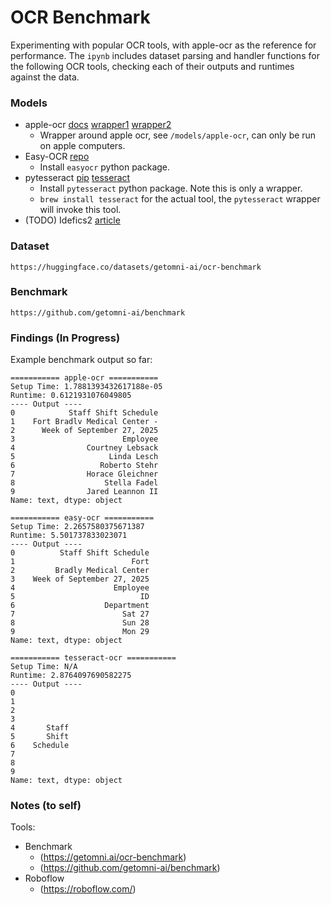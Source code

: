 # OCR Benchmark
Experimenting with popular OCR tools, with apple-ocr as the reference for performance. The `ipynb` includes dataset parsing and handler functions for the following OCR tools, checking each of their outputs and runtimes against the data.

### Models
- apple-ocr [docs](https://developer.apple.com/documentation/vision/) [wrapper1](https://github.com/louisbrulenaudet/apple-ocr/tree/main) [wrapper2](https://github.com/straussmaximilian/ocrmac/tree/main)
    - Wrapper around apple ocr, see `/models/apple-ocr`, can only be run on apple computers.
- Easy-OCR [repo](https://github.com/JaidedAI/EasyOCR)
    - Install `easyocr` python package.
- pytesseract [pip](https://pypi.org/project/pytesseract/) [tesseract](https://github.com/tesseract-ocr/tesseract)
    - Install `pytesseract` python package. Note this is only a wrapper.
    - `brew install tesseract` for the actual tool, the `pytesseract` wrapper will invoke this tool.
- (TODO) Idefics2 [article](https://huggingface.co/blog/idefics2)


### Dataset
```
https://huggingface.co/datasets/getomni-ai/ocr-benchmark
```

### Benchmark
```
https://github.com/getomni-ai/benchmark
```

### Findings (In Progress)
Example benchmark output so far:
```
=========== apple-ocr ===========
Setup Time: 1.7881393432617188e-05
Runtime: 0.6121931076049805
---- Output ----
0            Staff Shift Schedule
1    Fort Bradlv Medical Center -
2      Week of September 27, 2025
3                        Employee
4                Courtney Lebsack
5                     Linda Lesch
6                   Roberto Stehr
7                Horace Gleichner
8                    Stella Fadel
9                Jared Leannon II
Name: text, dtype: object

=========== easy-ocr ===========
Setup Time: 2.2657580375671387
Runtime: 5.501737833023071
---- Output ----
0          Staff Shift Schedule
1                          Fort
2         Bradly Medical Center
3    Week of September 27, 2025
4                      Employee
5                            ID
6                    Department
7                        Sat 27
8                        Sun 28
9                        Mon 29
Name: text, dtype: object

=========== tesseract-ocr ===========
Setup Time: N/A
Runtime: 2.8764097690582275
---- Output ----
0            
1            
2            
3            
4       Staff
5       Shift
6    Schedule
7            
8            
9            
Name: text, dtype: object
```

### Notes (to self)
Tools:
- Benchmark
    - (https://getomni.ai/ocr-benchmark)
    - (https://github.com/getomni-ai/benchmark)
- Roboflow
    - (https://roboflow.com/)